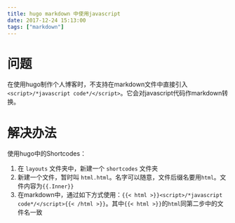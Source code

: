 ```yaml
---
title: hugo markdown 中使用javascript
date: 2017-12-24 15:13:00
tags: ["markdown"]
---
```


# 问题
在使用hugo制作个人博客时，不支持在markdown文件中直接引入`<script>/*javascript code*/</script>`。它会对javascript代码作markdown转换。

# 解决办法
使用hugo中的Shortcodes：
1. 在 `layouts` 文件夹中，新建一个 `shortcodes` 文件夹
2. 新建一个文件，暂时叫 `html.html`。名字可以随意，文件后缀名要用`html`。文件内容为`{{.Inner}}`
3. 在markdown中，通过如下方式使用：`{{< html >}}<script>/*javascript code*/</script>{{< /html >}}`。其中`{{< html >}}`的`html`同第二步中的文件名一致
